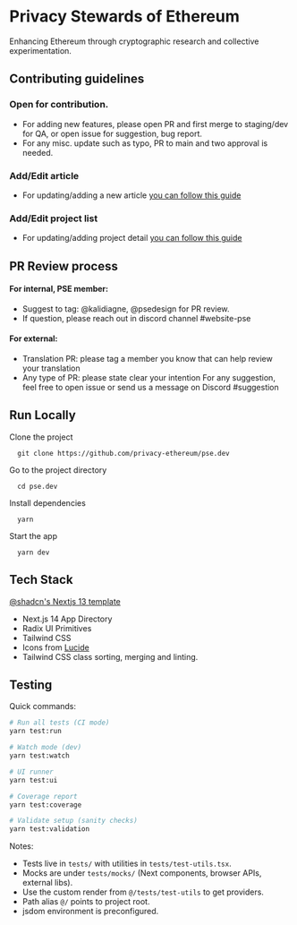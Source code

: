 # Privacy Stewards of Ethereum

Enhancing Ethereum through cryptographic research and collective experimentation.

## Contributing guidelines

### Open for contribution.

- For adding new features, please open PR and first merge to staging/dev for QA, or open issue for suggestion, bug report.
- For any misc. update such as typo, PR to main and two approval is needed.

### Add/Edit article

- For updating/adding a new article [you can follow this guide](content/articles/README.md)

### Add/Edit project list

- For updating/adding project detail [you can follow this guide](content/projects/README.md)

## PR Review process

#### For internal, PSE member:

- Suggest to tag: @kalidiagne, @psedesign for PR review.
- If question, please reach out in discord channel #website-pse

#### For external:

- Translation PR: please tag a member you know that can help review your translation
- Any type of PR: please state clear your intention
  For any suggestion, feel free to open issue or send us a message on Discord #suggestion

## Run Locally

Clone the project

```commandline
  git clone https://github.com/privacy-ethereum/pse.dev
```

Go to the project directory

```commandline
  cd pse.dev
```

Install dependencies

```commandline
  yarn
```

Start the app

```commandline
  yarn dev
```

## Tech Stack

[@shadcn's Nextjs 13 template](https://github.com/shadcn/next-template)

- Next.js 14 App Directory
- Radix UI Primitives
- Tailwind CSS
- Icons from [Lucide](https://lucide.dev)
- Tailwind CSS class sorting, merging and linting.

## Testing

Quick commands:

```bash
# Run all tests (CI mode)
yarn test:run

# Watch mode (dev)
yarn test:watch

# UI runner
yarn test:ui

# Coverage report
yarn test:coverage

# Validate setup (sanity checks)
yarn test:validation
```

Notes:

- Tests live in `tests/` with utilities in `tests/test-utils.tsx`.
- Mocks are under `tests/mocks/` (Next components, browser APIs, external libs).
- Use the custom render from `@/tests/test-utils` to get providers.
- Path alias `@/` points to project root.
- jsdom environment is preconfigured.
